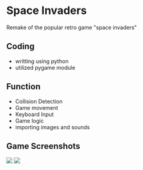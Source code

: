 # Space Invaders

Remake of the popular retro game "space invaders"

## Coding

- writting using python
- utilized pygame module

## Function

- Collision Detection
- Game movement
- Keyboard Input
- Game logic
- importing images and sounds

## Game Screenshots

![](C:\Users\milan\PycharmProjects\GameDevelopment\gameScreenshots\SpaceInvaderScreenshot.png)
![](C:\Users\milan\PycharmProjects\GameDevelopment\gameScreenshots\SpaceInvaderMidShot.png)
